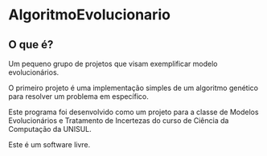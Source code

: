 # AlgoritmoEvolucionario

## O que é?
Um pequeno grupo de projetos que visam exemplificar modelo evolucionários.

O primeiro projeto é uma implementação simples de um algoritmo genético para resolver um problema em específico.

Este programa foi desenvolvido como um projeto para a classe de Modelos Evolucionários e Tratamento de Incertezas do curso de Ciência da Computação da UNISUL.

Este é um software livre.